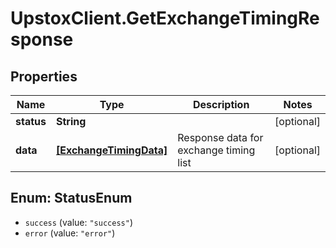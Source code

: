 # UpstoxClient.GetExchangeTimingResponse

## Properties
Name | Type | Description | Notes
------------ | ------------- | ------------- | -------------
**status** | **String** |  | [optional] 
**data** | [**[ExchangeTimingData]**](ExchangeTimingData.md) | Response data for exchange timing list | [optional] 

<a name="StatusEnum"></a>
## Enum: StatusEnum

* `success` (value: `"success"`)
* `error` (value: `"error"`)

